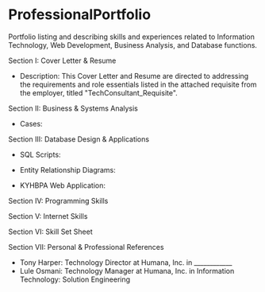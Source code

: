 # ProfessionalPortfolio
Portfolio listing and describing skills and experiences related to Information Technology, Web Development, Business Analysis, and Database functions.

Section I: Cover Letter & Resume
  - Description: This Cover Letter and Resume are directed to addressing the requirements and role essentials listed in the attached requisite from the employer, titled "TechConsultant_Requisite".

Section II: Business & Systems Analysis
  - Cases:

Section III: Database Design & Applications
  - SQL Scripts:
  
  - Entity Relationship Diagrams:
  
  - KYHBPA Web Application:

Section IV: Programming Skills

Section V: Internet Skills

Section VI: Skill Set Sheet

Section VII: Personal & Professional References
  - Tony Harper: Technology Director at Humana, Inc. in ____________
  - Lule Osmani: Technology Manager at Humana, Inc. in Information Technology: Solution Engineering
